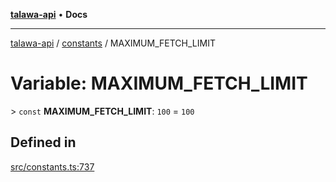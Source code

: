 [**talawa-api**](../../README.md) • **Docs**

***

[talawa-api](../../modules.md) / [constants](../README.md) / MAXIMUM\_FETCH\_LIMIT

# Variable: MAXIMUM\_FETCH\_LIMIT

\> `const` **MAXIMUM\_FETCH\_LIMIT**: `100` = `100`

## Defined in

[src/constants.ts:737](https://github.com/PalisadoesFoundation/talawa-api/blob/f4877b986932181336f42a7336754de05976cd97/src/constants.ts#L737)
